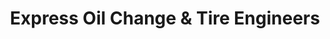 ---
title: "Express Oil Change & Tire Engineers"
url: /augusta/express-oil-change-und-tire-engineers/
shop: Reifen
---